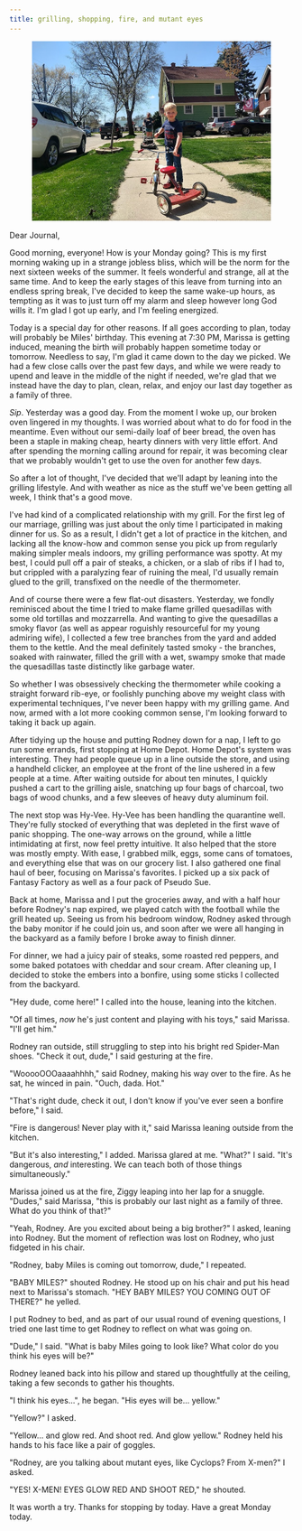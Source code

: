 ```yaml
---
title: grilling, shopping, fire, and mutant eyes
---
```


<figure>
  <a href="/images/banners/2020-05-04.jpg">
    <img alt="banner" src="/images/banners/2020-05-04.jpg"/>
  </a>
</figure>

Dear Journal,

Good morning, everyone!  How is your Monday going?  This is my first
morning waking up in a strange jobless bliss, which will be the norm
for the next sixteen weeks of the summer.  It feels wonderful and
strange, all at the same time.  And to keep the early stages of this
leave from turning into an endless spring break, I've decided to keep
the same wake-up hours, as tempting as it was to just turn off my
alarm and sleep however long God wills it.  I'm glad I got up early,
and I'm feeling energized.

Today is a special day for other reasons.  If all goes according to
plan, today will probably be Miles' birthday.  This evening at 7:30
PM, Marissa is getting induced, meaning the birth will probably happen
sometime today or tomorrow.  Needless to say, I'm glad it came down to
the day we picked.  We had a few close calls over the past few days,
and while we were ready to upend and leave in the middle of the night
if needed, we're glad that we instead have the day to plan, clean,
relax, and enjoy our last day together as a family of three.

_Sip_.  Yesterday was a good day.  From the moment I woke up, our
broken oven lingered in my thoughts.  I was worried about what to do
for food in the meantime.  Even without our semi-daily loaf of beer
bread, the oven has been a staple in making cheap, hearty dinners with
very little effort.  And after spending the morning calling around for
repair, it was becoming clear that we probably wouldn't get to use the
oven for another few days.

So after a lot of thought, I've decided that we'll adapt by leaning
into the grilling lifestyle.  And with weather as nice as the stuff
we've been getting all week, I think that's a good move.

I've had kind of a complicated relationship with my grill.  For the
first leg of our marriage, grilling was just about the only time I
participated in making dinner for us.  So as a result, I didn't get a
lot of practice in the kitchen, and lacking all the know-how and
common sense you pick up from regularly making simpler meals indoors,
my grilling performance was spotty.  At my best, I could pull off a
pair of steaks, a chicken, or a slab of ribs if I had to, but crippled
with a paralyzing fear of ruining the meal, I'd usually remain glued
to the grill, transfixed on the needle of the thermometer.

And of course there were a few flat-out disasters.  Yesterday, we
fondly reminisced about the time I tried to make flame grilled
quesadillas with some old tortillas and mozzarrella.  And wanting to
give the quesadillas a smoky flavor (as well as appear roguishly
resourceful for my young admiring wife), I collected a few tree
branches from the yard and added them to the kettle.  And the meal
definitely tasted smoky - the branches, soaked with rainwater, filled
the grill with a wet, swampy smoke that made the quesadillas taste
distinctly like garbage water.

So whether I was obsessively checking the thermometer while cooking a
straight forward rib-eye, or foolishly punching above my weight class
with experimental techniques, I've never been happy with my grilling
game.  And now, armed with a lot more cooking common sense, I'm
looking forward to taking it back up again.

After tidying up the house and putting Rodney down for a nap, I left
to go run some errands, first stopping at Home Depot.  Home Depot's
system was interesting.  They had people queue up in a line outside
the store, and using a handheld clicker, an employee at the front of
the line ushered in a few people at a time.  After waiting outside for
about ten minutes, I quickly pushed a cart to the grilling aisle,
snatching up four bags of charcoal, two bags of wood chunks, and a few
sleeves of heavy duty aluminum foil.

The next stop was Hy-Vee.  Hy-Vee has been handling the quarantine
well.  They're fully stocked of everything that was depleted in the
first wave of panic shopping.  The one-way arrows on the ground, while
a little intimidating at first, now feel pretty intuitive.  It also
helped that the store was mostly empty.  With ease, I grabbed milk,
eggs, some cans of tomatoes, and everything else that was on our
grocery list.  I also gathered one final haul of beer, focusing on
Marissa's favorites.  I picked up a six pack of Fantasy Factory as
well as a four pack of Pseudo Sue.

Back at home, Marissa and I put the groceries away, and with a half
hour before Rodney's nap expired, we played catch with the football
while the grill heated up.  Seeing us from his bedroom window, Rodney
asked through the baby monitor if he could join us, and soon after we
were all hanging in the backyard as a family before I broke away to
finish dinner.

For dinner, we had a juicy pair of steaks, some roasted red peppers,
and some baked potatoes with cheddar and sour cream.  After cleaning
up, I decided to stoke the embers into a bonfire, using some sticks I
collected from the backyard.

"Hey dude, come here!" I called into the house, leaning into the
kitchen.

"Of all times, _now_ he's just content and playing with his toys,"
said Marissa.  "I'll get him."

Rodney ran outside, still struggling to step into his bright red
Spider-Man shoes.  "Check it out, dude," I said gesturing at the fire.

"WooooOOOaaaahhhh," said Rodney, making his way over to the fire.  As
he sat, he winced in pain.  "Ouch, dada.  Hot."

"That's right dude, check it out, I don't know if you've ever seen a
bonfire before," I said.

"Fire is dangerous!  Never play with it," said Marissa leaning outside
from the kitchen.

"But it's also interesting," I added.  Marissa glared at me.  "What?"
I said.  "It's dangerous, _and_ interesting.  We can teach both of
those things simultaneously."

Marissa joined us at the fire, Ziggy leaping into her lap for a
snuggle.  "Dudes," said Marissa, "this is probably our last night as a
family of three.  What do you think of that?"

"Yeah, Rodney.  Are you excited about being a big brother?" I asked,
leaning into Rodney.  But the moment of reflection was lost on Rodney,
who just fidgeted in his chair.

"Rodney, baby Miles is coming out tomorrow, dude," I repeated.

"BABY MILES?" shouted Rodney.  He stood up on his chair and put his
head next to Marissa's stomach.  "HEY BABY MILES?  YOU COMING OUT OF
THERE?" he yelled.

I put Rodney to bed, and as part of our usual round of evening
questions, I tried one last time to get Rodney to reflect on what was
going on.

"Dude," I said.  "What is baby Miles going to look like?  What color
do you think his eyes will be?"

Rodney leaned back into his pillow and stared up thoughtfully at the
ceiling, taking a few seconds to gather his thoughts.

"I think his eyes...", he began.  "His eyes will be... yellow."

"Yellow?" I asked.

"Yellow... and glow red.  And shoot red.  And glow yellow."  Rodney
held his hands to his face like a pair of goggles.

"Rodney, are you talking about mutant eyes, like Cyclops?  From
X-men?" I asked.

"YES!  X-MEN!  EYES GLOW RED AND SHOOT RED," he shouted.

It was worth a try.  Thanks for stopping by today.  Have a great
Monday today.
